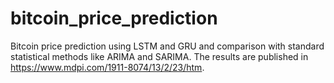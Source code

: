 # bitcoin_price_prediction
Bitcoin price prediction using LSTM and GRU and comparison with standard statistical methods like ARIMA and SARIMA. The results are published in https://www.mdpi.com/1911-8074/13/2/23/htm.  
